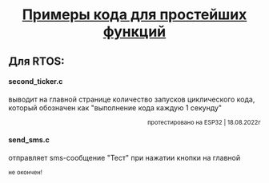 <h1 dir="auto" style="text-align: center;"><span style="text-decoration: underline;"><strong>Примеры кода для простейших функций</strong></span></h1>
<h2><strong>Для RTOS:</strong></h2>
<h4><strong>second_ticker.c</strong></h4>
<p>выводит на главной странице количество запусков циклического кода, который обозначен как "выполнение кода каждую 1 секунду"</p>
<p style="text-align: right;"><sup>протестировано на ESP32 | 18.08.2022г</sup></p>
<p dir="auto" style="text-align: left;"><sub></sub></p>
<p dir="auto" style="text-align: left;"><sub></sub></p>
<h4><strong>send_sms.c</strong></h4>
<p>отправляет sms-сообщение "Тест" при нажатии кнопки на главной</p>
<p dir="auto" style="text-align: left;"><sub>не окончен!</sub></p>
